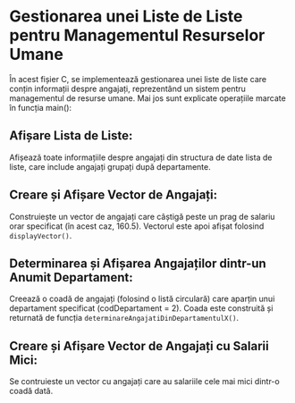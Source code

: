 # Gestionarea unei Liste de Liste pentru Managementul Resurselor Umane

În acest fișier C, se implementează gestionarea unei liste de liste care conțin informații despre angajați, reprezentând un sistem pentru managementul de resurse umane. Mai jos sunt explicate operațiile marcate în funcția main():

## Afișare Lista de Liste:
Afișează toate informațiile despre angajați din structura de date lista de liste, care include angajați grupați după departamente.

## Creare și Afișare Vector de Angajați:
Construiește un vector de angajați care câștigă peste un prag de salariu orar specificat (în acest caz, 160.5). Vectorul este apoi afișat folosind `displayVector()`.

## Determinarea și Afișarea Angajaților dintr-un Anumit Departament:
Creează o coadă de angajați (folosind o listă circulară) care aparțin unui departament specificat (codDepartament = 2). Coada este construită și returnată de funcția `determinareAngajatiDinDepartamentulX()`.

## Creare și Afișare Vector de Angajați cu Salarii Mici:
Se contruieste un vector cu angajați care au salariile cele mai mici dintr-o coadă dată.
